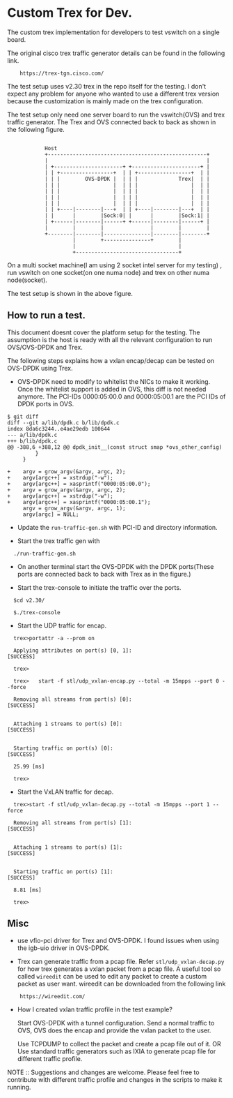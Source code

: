 # Custom Trex for Dev.

The custom trex implementation for developers to test vswitch on a single board.

The original cisco trex traffic generator details can be found in the following
link.

```
    https://trex-tgn.cisco.com/
```
The test setup uses v2.30 trex in the repo itself for the testing. I don't
expect any problem for anyone who wanted to use a different trex version
because the customization is mainly made on the trex configuration.

The test setup only need one server board to run the vswitch(OVS) and trex traffic
generator. The Trex and OVS connected back to back as shown in the following
figure.

```

            Host
            +---------------------------------------------------+
            |                                                   |
            | +----------------------+ +----------------------+ |
            | | +-----------------+  | | +-----------------+  | |
            | | |        OVS-DPDK |  | | |             Trex|  | |
            | | |                 |  | | |                 |  | |
            | | |                 |  | | |                 |  | |
            | | |                 |  | | |                 |  | |
            | | |                 |  | | |                 |  | |
            | | +----|--------|---+  | | +----|--------|---+  | |
            | |      |        |Sock:0| |      |        |Sock:1| |
            | +------|--------|------+ +------|--------|------+ |
            |        |        |               |        |        |
            +--------|--------|---------------|--------|--------+
                     |        +---------------+        |
                     |                                 |
                     +---------------------------------+

```

On a multi socket machine(I am using 2 socket intel server for my testing) ,
run vswitch on one socket(on one numa node) and trex on other numa node(socket).

The test setup is shown in the above figure.

## How to run a test.
This document doesnt cover the platform setup for the testing. The assumption is
the host is ready with all the relevant configuration to run OVS/OVS-DPDK and
Trex.

The following steps explains how a vxlan encap/decap can be tested on OVS-DPDK
using Trex.

*  OVS-DPDK need to modify to whitelist the NICs to make it working. Once the
whitelist support is added in OVS, this diff is not needed anymore.
The PCI-IDs 0000:05:00.0 and 0000:05:00.1 are the PCI IDs of DPDK ports in OVS.

```
$ git diff
diff --git a/lib/dpdk.c b/lib/dpdk.c
index 8da6c3244..e4ae29edb 100644
--- a/lib/dpdk.c
+++ b/lib/dpdk.c
@@ -388,6 +388,12 @@ dpdk_init__(const struct smap *ovs_other_config)
         }
     }

+    argv = grow_argv(&argv, argc, 2);
+    argv[argc++] = xstrdup("-w");
+    argv[argc++] = xasprintf("0000:05:00.0");
+    argv = grow_argv(&argv, argc, 2);
+    argv[argc++] = xstrdup("-w");
+    argv[argc++] = xasprintf("0000:05:00.1");
     argv = grow_argv(&argv, argc, 1);
     argv[argc] = NULL;

```

* Update the `run-traffic-gen.sh` with PCI-ID and directory information.

* Start the trex traffic gen with

```
  ./run-traffic-gen.sh
```

* On another terminal start the OVS-DPDK with the DPDK ports(These ports are
connected back to back with Trex as in the figure.)

* Start the trex-console to initiate the traffic over the ports.

```
  $cd v2.30/

  $./trex-console

```

* Start the UDP traffic for encap.

```
  trex>portattr -a --prom on

  Applying attributes on port(s) [0, 1]:                       [SUCCESS]

  trex>

  trex>   start -f stl/udp_vxlan-encap.py --total -m 15mpps --port 0 --force

  Removing all streams from port(s) [0]:                       [SUCCESS]


  Attaching 1 streams to port(s) [0]:                          [SUCCESS]


  Starting traffic on port(s) [0]:                             [SUCCESS]

  25.99 [ms]

  trex>

```

* Start the VxLAN traffic for decap.

```
  trex>start -f stl/udp_vxlan-decap.py --total -m 15mpps --port 1 --force

  Removing all streams from port(s) [1]:                       [SUCCESS]


  Attaching 1 streams to port(s) [1]:                          [SUCCESS]


  Starting traffic on port(s) [1]:                             [SUCCESS]

  8.81 [ms]

  trex>

```

## Misc

* use vfio-pci driver for Trex and OVS-DPDK. I found issues when using the
igb-uio driver in OVS-DPDK.

* Trex can generate traffic from a pcap file. Refer `stl/udp_vxlan-decap.py` for
how trex generates a vxlan packet from a pcap file.
A useful tool so called `wireedit` can be used to edit any packet to create a
custom packet as user want.
wireedit can be downloaded from the following link

```
    https://wireedit.com/
```

* How I created vxlan traffic profile in the test example?

    Start OVS-DPDK with a tunnel configuration. Send a normal traffic to OVS,
    OVS does the encap and provide the vxlan packet to the user.

    Use TCPDUMP to collect the packet and create a pcap file out of it. OR
    Use standard traffic generators such as IXIA to generate pcap file for
    different traffic profile.

NOTE :: Suggestions and changes are welcome. Please feel free to contribute
with different traffic profile and changes in the scripts to make it running.

